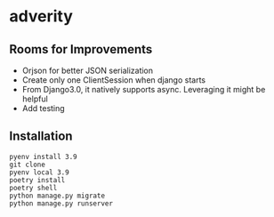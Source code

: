 # adverity
## Rooms for Improvements
- Orjson for better JSON serialization
- Create only one ClientSession when django starts
- From Django3.0, it natively supports async. Leveraging it might be helpful
- Add testing

## Installation
```shell
pyenv install 3.9
git clone
pyenv local 3.9
poetry install
poetry shell
python manage.py migrate
python manage.py runserver
```
